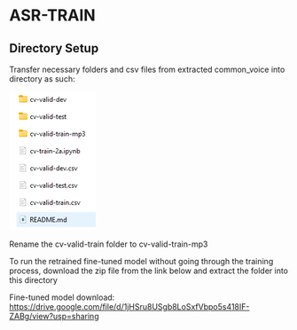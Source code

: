 # ASR-TRAIN
## Directory Setup
Transfer necessary folders and csv files from extracted common_voice into directory as such:

!['image dir'](../ref_dir/asr-train.png)

Rename the cv-valid-train folder to cv-valid-train-mp3

To run the retrained fine-tuned model without going through the training process, download the zip file from the link below and extract the folder into this directory

Fine-tuned model download: https://drive.google.com/file/d/1jHSru8USgb8LoSxfVbpo5s418IF-ZABg/view?usp=sharing
